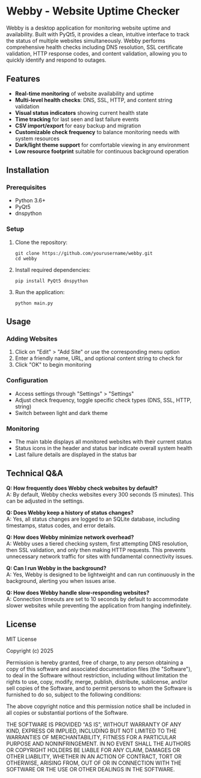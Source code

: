# Webby - Website Uptime Checker

Webby is a desktop application for monitoring website uptime and availability. Built with PyQt5, it provides a clean, intuitive interface to track the status of multiple websites simultaneously. Webby performs comprehensive health checks including DNS resolution, SSL certificate validation, HTTP response codes, and content validation, allowing you to quickly identify and respond to outages.

## Features

- **Real-time monitoring** of website availability and uptime
- **Multi-level health checks**: DNS, SSL, HTTP, and content string validation
- **Visual status indicators** showing current health state
- **Time tracking** for last seen and last failure events
- **CSV import/export** for easy backup and migration
- **Customizable check frequency** to balance monitoring needs with system resources
- **Dark/light theme support** for comfortable viewing in any environment
- **Low resource footprint** suitable for continuous background operation

## Installation

### Prerequisites
- Python 3.6+
- PyQt5
- dnspython

### Setup

1. Clone the repository:
   ```
   git clone https://github.com/yourusername/webby.git
   cd webby
   ```

2. Install required dependencies:
   ```
   pip install PyQt5 dnspython
   ```

3. Run the application:
   ```
   python main.py
   ```

## Usage

### Adding Websites
1. Click on "Edit" > "Add Site" or use the corresponding menu option
2. Enter a friendly name, URL, and optional content string to check for
3. Click "OK" to begin monitoring

### Configuration
- Access settings through "Settings" > "Settings"
- Adjust check frequency, toggle specific check types (DNS, SSL, HTTP, string)
- Switch between light and dark theme

### Monitoring
- The main table displays all monitored websites with their current status
- Status icons in the header and status bar indicate overall system health
- Last failure details are displayed in the status bar

## Technical Q&A

**Q: How frequently does Webby check websites by default?**  
A: By default, Webby checks websites every 300 seconds (5 minutes). This can be adjusted in the settings.

**Q: Does Webby keep a history of status changes?**  
A: Yes, all status changes are logged to an SQLite database, including timestamps, status codes, and error details.

**Q: How does Webby minimize network overhead?**  
A: Webby uses a tiered checking system, first attempting DNS resolution, then SSL validation, and only then making HTTP requests. This prevents unnecessary network traffic for sites with fundamental connectivity issues.

**Q: Can I run Webby in the background?**  
A: Yes, Webby is designed to be lightweight and can run continuously in the background, alerting you when issues arise.

**Q: How does Webby handle slow-responding websites?**  
A: Connection timeouts are set to 10 seconds by default to accommodate slower websites while preventing the application from hanging indefinitely.

## License

MIT License

Copyright (c) 2025

Permission is hereby granted, free of charge, to any person obtaining a copy
of this software and associated documentation files (the "Software"), to deal
in the Software without restriction, including without limitation the rights
to use, copy, modify, merge, publish, distribute, sublicense, and/or sell
copies of the Software, and to permit persons to whom the Software is
furnished to do so, subject to the following conditions:

The above copyright notice and this permission notice shall be included in all
copies or substantial portions of the Software.

THE SOFTWARE IS PROVIDED "AS IS", WITHOUT WARRANTY OF ANY KIND, EXPRESS OR
IMPLIED, INCLUDING BUT NOT LIMITED TO THE WARRANTIES OF MERCHANTABILITY,
FITNESS FOR A PARTICULAR PURPOSE AND NONINFRINGEMENT. IN NO EVENT SHALL THE
AUTHORS OR COPYRIGHT HOLDERS BE LIABLE FOR ANY CLAIM, DAMAGES OR OTHER
LIABILITY, WHETHER IN AN ACTION OF CONTRACT, TORT OR OTHERWISE, ARISING FROM,
OUT OF OR IN CONNECTION WITH THE SOFTWARE OR THE USE OR OTHER DEALINGS IN THE
SOFTWARE.